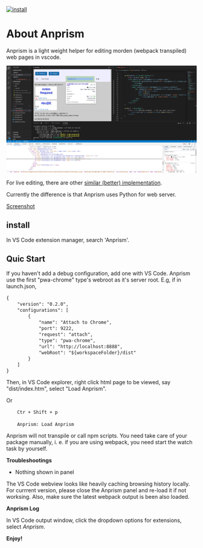 
 [![install](https://vsmarketplacebadge.apphb.com/version-short/ody-zhou.anprism.svg)](https://marketplace.visualstudio.com/items?itemName=ody-zhou.anprism)



# About Anprism

Anprism is a light weight helper for editing morden (webpack transpiled) web pages in vscode.

![see repository/js/anprism/readme for screenshot](res/00-anprism-0.2.0.png)

For live editing, there are other [similar (better) implementation](https://marketplace.visualstudio.com/items?itemName=ms-vscode.live-server).

Currently the difference is that Anprism uses Python for web server.

[Screenshot](https://github.com/odys-z/Anclient/tree/master/js/anprism)

## install

In VS Code extension manager, search 'Anprism'.

## Quic Start

If you haven't add a debug configuration, add one with VS Code. Anprism use the first
"pwa-chrome" type's webroot as it's server root. E.g, if in launch.json,

```
{
    "version": "0.2.0",
    "configurations": [
        {
            "name": "Attach to Chrome",
            "port": 9222,
            "request": "attach",
            "type": "pwa-chrome",
            "url": "http://localhost:8888",
            "webRoot": "${workspaceFolder}/dist"
        }
    ]
}
```

Then, in VS Code explorer, right click html page to be viewed, say "dist/index.htm", select "Load Anprism".

Or

```
    Ctr + Shift + p

    Anprism: Load Anprism
```

Anprism will not transpile or call npm scripts. You need take care of your package manually, i. e. if you are using webpack, you need start the watch task by yourself. 

**Troubleshootings**

- Nothing shown in panel

The VS Code webview looks like heavily caching browsing history locally. For currrent version, please close the Anprism panel and re-load it if not worksing. Also, make sure the latest webpack output is been also loaded. 

**Anprism Log**

In VS Code output window, click the dropdown options for extensions, select *Anprism*.

**Enjoy!**
